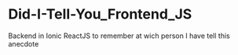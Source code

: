 # Did-I-Tell-You_Frontend_JS
Backend in Ionic ReactJS to remember at wich person I have tell this anecdote 
